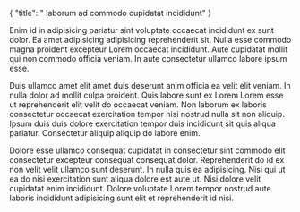 {
  "title": " laborum ad commodo cupidatat incididunt"
}

Enim id in adipisicing pariatur sint voluptate occaecat incididunt ex sunt dolor. Ea amet adipisicing adipisicing reprehenderit sit. Nulla esse commodo magna proident excepteur Lorem occaecat incididunt. Aute cupidatat mollit qui non commodo officia veniam. In aute consectetur ullamco labore ipsum esse.

Duis ullamco amet elit amet duis deserunt anim officia ea velit elit veniam. In nulla dolor ad mollit culpa proident. Quis labore sunt ex Lorem Lorem esse ut reprehenderit elit velit do occaecat veniam. Non laborum ex laboris consectetur occaecat exercitation tempor nisi nostrud nulla sit non aliquip. Ipsum duis duis dolore exercitation tempor duis incididunt sit quis aliqua pariatur. Consectetur aliquip aliquip do labore enim.

Dolore esse ullamco consequat cupidatat in consectetur sint commodo elit consectetur excepteur consequat consequat dolor. Reprehenderit do id ex non velit velit ullamco sunt deserunt. In nulla quis ea adipisicing. Nisi qui ut ea do nisi exercitation sunt aliqua dolore est aute ut. Nisi dolore velit cupidatat enim incididunt. Dolore voluptate Lorem tempor nostrud aute laboris incididunt adipisicing sunt elit et reprehenderit id nisi.